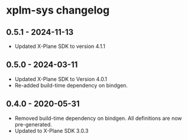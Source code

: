 # xplm-sys changelog

## 0.5.1 - 2024-11-13

* Updated X-Plane SDK to version 4.1.1

## 0.5.0 - 2024-03-11

* Updated X-Plane SDK to Version 4.0.1
* Re-added build-time dependency on bindgen.

## 0.4.0 - 2020-05-31

* Removed build-time dependency on bindgen. All definitions are now pre-generated.
* Updated to X-Plane SDK 3.0.3
